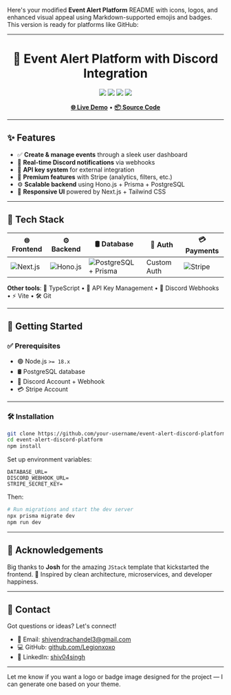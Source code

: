 Here's your modified **Event Alert Platform** README with icons, logos, and enhanced visual appeal using Markdown-supported emojis and badges. This version is ready for platforms like GitHub:

---

<h1 align="center">🚨 Event Alert Platform with Discord Integration</h1>

<p align="center">
  <img src="https://img.shields.io/badge/Backend-Hono.js-007ACC?style=flat&logo=javascript&logoColor=white" />
  <img src="https://img.shields.io/badge/Frontend-Next.js-black?style=flat&logo=next.js" />
  <img src="https://img.shields.io/badge/Database-PostgreSQL-336791?style=flat&logo=postgresql&logoColor=white" />
  <img src="https://img.shields.io/badge/Payments-Stripe-635BFF?style=flat&logo=stripe&logoColor=white" />
</p>

<p align="center">
  <a href="https://peekpidgey.netlify.app/"><strong>🌐 Live Demo</strong></a> •
  <a href="https://github.com/Legionxoxo/event-alert-discord-platform"><strong>📦 Source Code</strong></a>
</p>

---

## ✨ Features

- ✅ **Create & manage events** through a sleek user dashboard
- 🔔 **Real-time Discord notifications** via webhooks
- 🔐 **API key system** for external integration
- 💎 **Premium features** with Stripe (analytics, filters, etc.)
- ⚙️ **Scalable backend** using Hono.js + Prisma + PostgreSQL
- 🎨 **Responsive UI** powered by Next.js + Tailwind CSS

---

## 🧱 Tech Stack

| 🌐 Frontend                                                                          | ⚙️ Backend                                                                               | 🛢️ Database                                                                                             | 🔐 Auth     | 💳 Payments                                                                        |
| ------------------------------------------------------------------------------------ | ---------------------------------------------------------------------------------------- | ------------------------------------------------------------------------------------------------------- | ----------- | ---------------------------------------------------------------------------------- |
| ![Next.js](https://img.shields.io/badge/-Next.js-black?logo=next.js&logoColor=white) | ![Hono.js](https://img.shields.io/badge/-Hono.js-007ACC?logo=javascript&logoColor=white) | ![PostgreSQL](https://img.shields.io/badge/-PostgreSQL-336791?logo=postgresql&logoColor=white) + Prisma | Custom Auth | ![Stripe](https://img.shields.io/badge/-Stripe-635BFF?logo=stripe&logoColor=white) |

**Other tools**:
🧠 TypeScript • 🧪 API Key Management • 💬 Discord Webhooks • ⚡ Vite • 🛠️ Git

---

## 🚀 Getting Started

### ✅ Prerequisites

- 🟢 Node.js `>= 18.x`
- 🛢️ PostgreSQL database
- 📢 Discord Account + Webhook
- 💳 Stripe Account

---

### 🛠️ Installation

```bash
git clone https://github.com/your-username/event-alert-discord-platform.git
cd event-alert-discord-platform
npm install
```

Set up environment variables:

```env
DATABASE_URL=
DISCORD_WEBHOOK_URL=
STRIPE_SECRET_KEY=
```

Then:

```bash
# Run migrations and start the dev server
npx prisma migrate dev
npm run dev
```

---

## 🙏 Acknowledgements

Big thanks to **Josh** for the amazing `JStack` template that kickstarted the frontend. 🙌
Inspired by clean architecture, microservices, and developer happiness.

---

## 🤝 Contact

Got questions or ideas? Let's connect!

- 📧 Email: [shivendrachandel3@gmail.com](mailto:shivendrachandel3@gmail.com)
- 💻 GitHub: [github.com/Legionxoxo](https://github.com/Legionxoxo)
- 🔗 LinkedIn: [shiv04singh](https://www.linkedin.com/in/shiv04singh)

---

Let me know if you want a logo or badge image designed for the project — I can generate one based on your theme.
